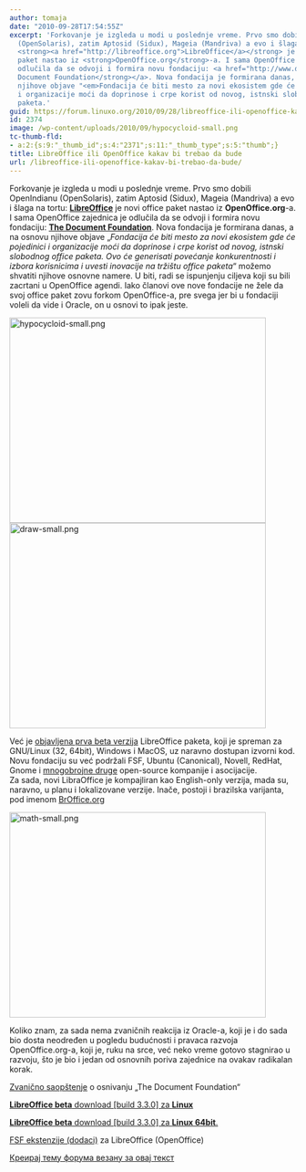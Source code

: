 ```yaml
---
author: tomaja
date: "2010-09-28T17:54:55Z"
excerpt: 'Forkovanje je izgleda u modi u poslednje vreme. Prvo smo dobili OpenIndianu
  (OpenSolaris), zatim Aptosid (Sidux), Mageia (Mandriva) a evo i šlaga na tortu:
  <strong><a href="http://libreoffice.org">LibreOffice</a></strong> je novi office
  paket nastao iz <strong>OpenOffice.org</strong>-a. I sama OpenOffice zajednica je
  odlučila da se odvoji i formira novu fondaciju: <a href="http://www.documentfoundation.org"><strong>The
  Document Foundation</strong></a>. Nova fondacija je formirana danas, a na osnovu
  njihove objave "<em>Fondacija će biti mesto za novi ekosistem gde će pojedinici
  i organizacije moći da doprinose i crpe korist od novog, istnski slobodnog office
  paketa.'
guid: https://forum.linuxo.org/2010/09/28/libreoffice-ili-openoffice-kakav-bi-trebao-da-bude/
id: 2374
image: /wp-content/uploads/2010/09/hypocycloid-small.png
tc-thumb-fld:
- a:2:{s:9:"_thumb_id";s:4:"2371";s:11:"_thumb_type";s:5:"thumb";}
title: LibreOffice ili OpenOffice kakav bi trebao da bude
url: /libreoffice-ili-openoffice-kakav-bi-trebao-da-bude/
---
```

Forkovanje je izgleda u modi u poslednje vreme. Prvo smo dobili OpenIndianu (OpenSolaris), zatim Aptosid (Sidux), Mageia (Mandriva) a evo i šlaga na tortu: **[LibreOffice](http://libreoffice.org)** je novi office paket nastao iz **OpenOffice.org**-a. I sama OpenOffice zajednica je odlučila da se odvoji i formira novu fondaciju: [**The Document Foundation**](http://www.documentfoundation.org). Nova fondacija je formirana danas, a na osnovu njihove objave &#8222;_Fondacija će biti mesto za novi ekosistem gde će pojedinici i organizacije moći da doprinose i crpe korist od novog, istnski slobodnog office paketa. Ovo će generisati povećanje konkurentnosti i izbora korisnicima i uvesti inovacije na tržištu office paketa_&#8220; možemo shvatiti njihove osnovne namere. U biti, radi se ispunjenju ciljeva koji su bili zacrtani u OpenOffice agendi. Iako članovi ove nove fondacije ne žele da svoj office paket zovu forkom OpenOffice-a, pre svega jer bi u fondaciji voleli da vide i Oracle, on u osnovi to ipak jeste.

<img class=" size-full wp-image-2371" src="https://linuxo.org/wp-content/uploads/2010/09/hypocycloid-small.png" width="450" height="360" alt="hypocycloid-small.png" srcset="https://linuxo.org/wp-content/uploads/2010/09/hypocycloid-small.png 450w, https://linuxo.org/wp-content/uploads/2010/09/hypocycloid-small-300x240.png 300w" sizes="(max-width: 450px) 100vw, 450px" />  
<img class=" size-full wp-image-2372" src="https://linuxo.org/wp-content/uploads/2010/09/draw-small.png" width="450" height="360" alt="draw-small.png" srcset="https://linuxo.org/wp-content/uploads/2010/09/draw-small.png 450w, https://linuxo.org/wp-content/uploads/2010/09/draw-small-300x240.png 300w" sizes="(max-width: 450px) 100vw, 450px" /> 

Već je [objavljena prva beta verzija](http://www.documentfoundation.org/download/) LibreOffice paketa, koji je spreman za GNU/Linux (32, 64bit), Windows i MacOS, uz naravno dostupan izvorni kod.  
Novu fondaciju su već podržali FSF, Ubuntu (Canonical), Novell, RedHat, Gnome i [mnogobrojne druge](http://www.documentfoundation.org/supporters/) open-source kompanije i asocijacije.  
Za sada, novi LibraOffice je kompajliran kao English-only verzija, mada su, naravno, u planu i lokalizovane verzije. Inače, postoji i brazilska varijanta, pod imenom [BrOffice.org](http://BrOffice.org) 

<img class=" size-full wp-image-2373" src="https://linuxo.org/wp-content/uploads/2010/09/math-small.png" width="450" height="360" alt="math-small.png" srcset="https://linuxo.org/wp-content/uploads/2010/09/math-small.png 450w, https://linuxo.org/wp-content/uploads/2010/09/math-small-300x240.png 300w" sizes="(max-width: 450px) 100vw, 450px" /> 

Koliko znam, za sada nema zvaničnih reakcija iz Oracle-a, koji je i do sada bio dosta neodređen u pogledu budućnosti i pravaca razvoja OpenOffice.org-a, koji je, ruku na srce, već neko vreme gotovo stagnirao u razvoju, što je bio i jedan od osnovnih poriva zajednice na ovakav radikalan korak. 

<p class="info">
  <a href="http://www.documentfoundation.org/contact/tdf_release.html">Zvanično saopštenje</a> o osnivanju &#8222;The Document Foundation&#8220;
</p>

<p class="download">
  <a href="http://download.documentfoundation.org/libreoffice/testing/LO_3.3.0-beta1_Linux_x86_install-rpm_en-US.tar.gz"><strong>LibreOffice beta</strong> download [build 3.3.0] za <strong>Linux</strong></a>
</p>

<p class="download">
  <a href="http://download.documentfoundation.org/libreoffice/testing/LO_3.3.0-beta1_Linux_x86-64_install-rpm_en-US.tar.gz"><strong>LibreOffice beta</strong> download [build 3.3.0] za <strong>Linux 64bit</strong>.</a>
</p>

<p class="note">
  <a href="http://fsf.org/openoffice">FSF ekstenzije (dodaci)</a> za LibreOffice (OpenOffice)
</p>

[Креирај тему форума везану за овај текст](https://linuxo.org/nova-tema-na-forumu/?se_pid=2374)